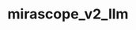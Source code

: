 # mirascope_v2_llm

<ApiObject
  path="mirascope_v2_llm.calls.decorator.call"
  symbolName="call"
  slug="call"
  canonicalPath="index"
/>

<ApiObject
  path="mirascope_v2_llm.calls"
  symbolName="calls"
  slug="calls"
  canonicalPath="index"
/>

<ApiObject
  path="mirascope_v2_llm.agents.decorator.agent"
  symbolName="agent"
  slug="agent"
  canonicalPath="index"
/>

<ApiObject
  path="mirascope_v2_llm.agents.agent.Agent"
  symbolName="Agent"
  slug="agent_cls"
  canonicalPath="index"
/>